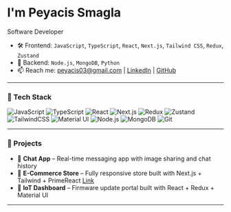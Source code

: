 # I'm Peyacis Smagla

Software Developer

- 🛠️ Frontend: `JavaScript`, `TypeScript`, `React`, `Next.js`, `Tailwind CSS`, `Redux`, `Zustand`
- 🔌 Backend: `Node.js`, `MongoDB`, `Python`
- 📫 Reach me: peyacis03@gmail.com | [LinkedIn](https://www.linkedin.com/in/your-link) | [GitHub](https://github.com/PeyacisSmagla)

---

### 🧰 Tech Stack

![JavaScript](https://img.shields.io/badge/-JavaScript-F7DF1E?style=for-the-badge&logo=javascript&logoColor=000)
![TypeScript](https://img.shields.io/badge/-TypeScript-3178C6?style=for-the-badge&logo=typescript&logoColor=fff)
![React](https://img.shields.io/badge/-React-61DAFB?style=for-the-badge&logo=react&logoColor=000)
![Next.js](https://img.shields.io/badge/-Next.js-000?style=for-the-badge&logo=next.js)
![Redux](https://img.shields.io/badge/-Redux-764ABC?style=for-the-badge&logo=redux&logoColor=fff)
![Zustand](https://img.shields.io/badge/-Zustand-000000?style=for-the-badge&logo=zustand&logoColor=white)
![TailwindCSS](https://img.shields.io/badge/-TailwindCSS-06B6D4?style=for-the-badge&logo=tailwind-css&logoColor=fff)
![Material UI](https://img.shields.io/badge/-MaterialUI-007FFF?style=for-the-badge&logo=mui&logoColor=fff)
![Node.js](https://img.shields.io/badge/-Node.js-339933?style=for-the-badge&logo=node.js&logoColor=fff)
![MongoDB](https://img.shields.io/badge/-MongoDB-47A248?style=for-the-badge&logo=mongodb&logoColor=fff)
![Git](https://img.shields.io/badge/-Git-F05032?style=for-the-badge&logo=git&logoColor=fff)

---

### 🚀 Projects
- 💬 **Chat App** – Real-time messaging app with image sharing and chat history
- 🛒 **E-Commerce Store** – Fully responsive store built with Next.js + Tailwind + PrimeReact [Link](https://dhurgaranitex.com/)
- 📡 **IoT Dashboard** – Firmware update portal built with React + Redux + Material UI

---


<!--
**PeyacisSmagla/PeyacisSmagla** is a ✨ special ✨ repository because its `README.md` (this file) appears on your GitHub profile.
-->
